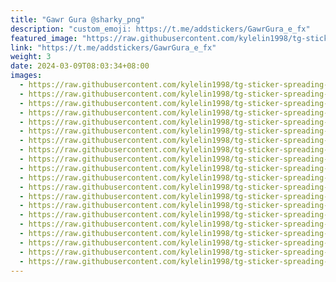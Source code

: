 ```yaml
---
title: "Gawr Gura @sharky_png"
description: "custom_emoji: https://t.me/addstickers/GawrGura_e_fx"
featured_image: "https://raw.githubusercontent.com/kylelin1998/tg-sticker-spreading-worldwide-images/main/img/c13646d3-7b30-408c-b1f4-d2e53158917a.jpg"
link: "https://t.me/addstickers/GawrGura_e_fx"
weight: 3
date: 2024-03-09T08:03:34+08:00
images:
  - https://raw.githubusercontent.com/kylelin1998/tg-sticker-spreading-worldwide-images/main/img/c13646d3-7b30-408c-b1f4-d2e53158917a.jpg
  - https://raw.githubusercontent.com/kylelin1998/tg-sticker-spreading-worldwide-images/main/img/4577b2c7-522b-486b-8865-70b67d273810.jpg
  - https://raw.githubusercontent.com/kylelin1998/tg-sticker-spreading-worldwide-images/main/img/7e115f40-e535-4cc0-ae19-06c770c4d5b7.jpg
  - https://raw.githubusercontent.com/kylelin1998/tg-sticker-spreading-worldwide-images/main/img/6b26f152-583a-4abb-9a54-44c257c3d2db.jpg
  - https://raw.githubusercontent.com/kylelin1998/tg-sticker-spreading-worldwide-images/main/img/d86c0c6f-6698-4483-ba5b-3dd0c5cfa50d.jpg
  - https://raw.githubusercontent.com/kylelin1998/tg-sticker-spreading-worldwide-images/main/img/05c94e21-61c4-454e-a065-7edb301a7a3d.jpg
  - https://raw.githubusercontent.com/kylelin1998/tg-sticker-spreading-worldwide-images/main/img/d3b1416e-78f1-4c18-99d4-6fd600f43696.jpg
  - https://raw.githubusercontent.com/kylelin1998/tg-sticker-spreading-worldwide-images/main/img/1618c5ce-82b1-4482-8eb0-7365c17756cd.jpg
  - https://raw.githubusercontent.com/kylelin1998/tg-sticker-spreading-worldwide-images/main/img/c55adafe-24e2-417a-822c-ae028ab8eac3.jpg
  - https://raw.githubusercontent.com/kylelin1998/tg-sticker-spreading-worldwide-images/main/img/e63ab3dc-b3a1-49c2-bb65-e48ee592fa27.jpg
  - https://raw.githubusercontent.com/kylelin1998/tg-sticker-spreading-worldwide-images/main/img/7f256566-96ab-4535-9465-baf68573f34d.jpg
  - https://raw.githubusercontent.com/kylelin1998/tg-sticker-spreading-worldwide-images/main/img/d9944824-8211-4015-b37b-65287efde9bb.jpg
  - https://raw.githubusercontent.com/kylelin1998/tg-sticker-spreading-worldwide-images/main/img/75fb59cc-de24-4976-81f8-6146e793c845.jpg
  - https://raw.githubusercontent.com/kylelin1998/tg-sticker-spreading-worldwide-images/main/img/2ba13ee2-ec97-4c02-8dce-56490d961c52.jpg
  - https://raw.githubusercontent.com/kylelin1998/tg-sticker-spreading-worldwide-images/main/img/784eb05b-4d07-4d75-8336-929ae9b54455.jpg
  - https://raw.githubusercontent.com/kylelin1998/tg-sticker-spreading-worldwide-images/main/img/642cd79c-1269-4b40-9677-dc94acda3ec1.jpg
  - https://raw.githubusercontent.com/kylelin1998/tg-sticker-spreading-worldwide-images/main/img/dbeebd97-bd03-439d-96de-c0cc076219d2.jpg
  - https://raw.githubusercontent.com/kylelin1998/tg-sticker-spreading-worldwide-images/main/img/9fd58513-ca21-41cc-a08f-7194b0358421.jpg
  - https://raw.githubusercontent.com/kylelin1998/tg-sticker-spreading-worldwide-images/main/img/09c91972-7526-426d-a1d1-a9ea85f941ef.jpg
  - https://raw.githubusercontent.com/kylelin1998/tg-sticker-spreading-worldwide-images/main/img/e9644350-6b55-4ee4-9a22-9fb8761914ed.jpg
---
```

